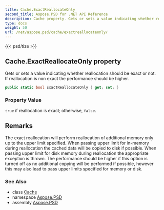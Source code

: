 ```yaml
---
title: Cache.ExactReallocateOnly
second_title: Aspose.PSD for .NET API Reference
description: Cache property. Gets or sets a value indicating whether reallocation should be exact or not. If reallocation is non exact the performance should be higher
type: docs
weight: 50
url: /net/aspose.psd/cache/exactreallocateonly/
---
```

{{< psd/tize >}}
## Cache.ExactReallocateOnly property

Gets or sets a value indicating whether reallocation should be exact or not. If reallocation is non exact the performance should be higher.

```csharp
public static bool ExactReallocateOnly { get; set; }
```

### Property Value

`true` if reallocation is exact; otherwise, `false`.

## Remarks

The exact reallocation will perform reallocation of additional memory only up to the upper limit specified. When passing upper limit for in-memory during reallocation the cached data will be copied to disk if possible. When passing upper limit for disk memory during reallocation the appropriate exception is thrown. The performance should be higher if this option is turned off as no additional copying will be performed if possible, however this may also lead to pass upper limits specified for memory or disk.

### See Also

* class [Cache](../)
* namespace [Aspose.PSD](../../../aspose.psd/)
* assembly [Aspose.PSD](../../../)


